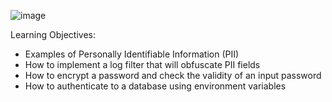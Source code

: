 ![image](https://github.com/user-attachments/assets/fd6dc647-94a3-4d02-abb2-d5d76c89ad0a)


Learning Objectives:

- Examples of Personally Identifiable Information (PII)
- How to implement a log filter that will obfuscate PII fields
- How to encrypt a password and check the validity of an input password
- How to authenticate to a database using environment variables
